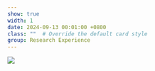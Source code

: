 ```yaml
---
show: true
width: 1
date: 2024-09-13 00:01:00 +0800
class: ""  # Override the default card style
group: Research Experience
---
```

<div>
<img src="{{ 'assets/images/badges/PKU_red.png' | relative_url }}" class="img-fluid rounded" >
</div>
